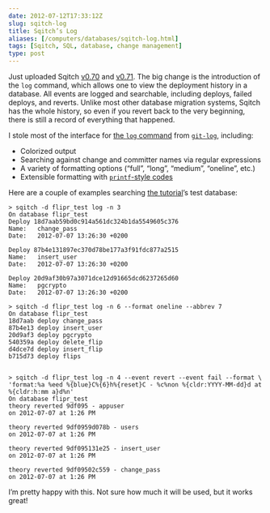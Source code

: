 ```yaml
--- 
date: 2012-07-12T17:33:12Z
slug: sqitch-log
title: Sqitch’s Log
aliases: [/computers/databases/sqitch-log.html]
tags: [Sqitch, SQL, database, change management]
type: post
---
```


Just uploaded Sqitch [v0.70] and [v0.71]. The big change is the introduction of
the `log` command, which allows one to view the deployment history in a
database. All events are logged and searchable, including deploys, failed
deploys, and reverts. Unlike most other database migration systems, Sqitch has
the whole history, so even if you revert back to the very beginning, there is
still a record of everything that happened.

I stole most of the interface for [the `log` command] from [`git-log`],
including:

-   Colorized output
-   Searching against change and committer names via regular expressions
-   A variety of formatting options (“full”, “long”, “medium”, “oneline”, etc.)
-   Extensible formatting with [`printf`-style codes]

Here are a couple of examples searching [the tutorial]’s test database:

<pre class="chroma"><code>&gt; sqitch -d flipr_test log -n 3
On database flipr_test
<span class="ld">Deploy 18d7aab59bd0c914a561dc324b1da5549605c376</span>
Name:   change_pass
Date:   2012-07-07 13:26:30 +0200

<span class="ld">Deploy 87b4e131897ec370d78be177a3f91fdc877a2515</span>
Name:   insert_user
Date:   2012-07-07 13:26:30 +0200

<span class="ld">Deploy 20d9af30b97a3071dce12d91665dcd6237265d60</span>
Name:   pgcrypto
Date:   2012-07-07 13:26:30 +0200
</code></pre>

```
> sqitch -d flipr_test log -n 6 --format oneline --abbrev 7
On database flipr_test
18d7aab deploy change_pass
87b4e13 deploy insert_user
20d9af3 deploy pgcrypto
540359a deploy delete_flip
d4dce7d deploy insert_flip
b715d73 deploy flips
```

<pre class="chroma"><code>
&gt; sqitch -d flipr_test log -n 4 --event revert --event fail --format \
'format:%a %eed %{blue}C%{6}h%{reset}C - %c%non %{cldr:YYYY-MM-dd}d at %{cldr:h:mm a}d%n' 
On database flipr_test
theory reverted <span class="kp">9df095</span> - appuser
on 2012-07-07 at 1:26 PM

theory reverted <span class="kp">9df095</span>9d078b - users
on 2012-07-07 at 1:26 PM

theory reverted <span class="kp">9df095</span>131e25 - insert_user
on 2012-07-07 at 1:26 PM

theory reverted <span class="kp">9df095</span>02c559 - change_pass
on 2012-07-07 at 1:26 PM
</code></pre>

I’m pretty happy with this. Not sure how much it will be used, but it works
great!

  [v0.70]: https://metacpan.org/release/DWHEELER/App-Sqitch-0.70-TRIAL
  [v0.71]: https://metacpan.org/release/DWHEELER/App-Sqitch-0.71-TRIAL
  [the `log` command]: https://github.com/theory/sqitch/blob/master/lib/sqitch-log.pod
  [`git-log`]: http://git-scm.com/docs/git-log
  [`printf`-style codes]: https://github.com/theory/sqitch/blob/master/lib/sqitch-log.pod#formats
  [the tutorial]: https://github.com/theory/sqitch/blob/master/lib/sqitchtutorial.pod
